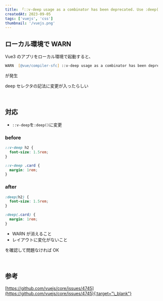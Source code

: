 ```yaml
---
title: 「::v-deep usage as a combinator has been deprecated. Use :deep(<inner-selector>) instead」のWarning対応
createdAt: 2023-09-05
tags: ['vuejs', 'css']
thumbnail: '/vuejs.png'
---
```


## ローカル環境で WARN

Vue3 のアプリをローカル環境で起動すると、

```zsh
WARN  [@vue/compiler-sfc] ::v-deep usage as a combinator has been deprecated. Use :deep(<inner-selector>) instead.
```

が発生

deep セレクタの記法に変更が入ったらしい

<br />

## 対応

- `::v-deep`を`:deep()`に変更

### before

```css
::v-deep h2 {
  font-size: 1.5rem;
}

::v-deep .card {
  margin: 1rem;
}
```

### after

```css
:deep(h2) {
  font-size: 1.5rem;
}

:deep(.card) {
  margin: 1rem;
}
```

- WARN が消えること
- レイアウトに変化がないこと

を確認して問題なければ OK

<br />

## 参考

[https://github.com/vuejs/core/issues/4745](https://github.com/vuejs/core/issues/4745){:target="\_blank"}

